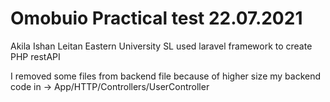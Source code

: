 # Omobuio Practical test 22.07.2021
Akila Ishan Leitan
Eastern University SL
used laravel framework to create PHP restAPI

I removed some files from backend file because of higher size
my backend code in -> App/HTTP/Controllers/UserController
